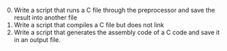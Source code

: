 0. Write a script that runs a C file through the preprocessor and save the result into another file
1. Write a script that compiles a C file but does not link
2. Write a script that generates the assembly code of a C code and save it in an output file.
